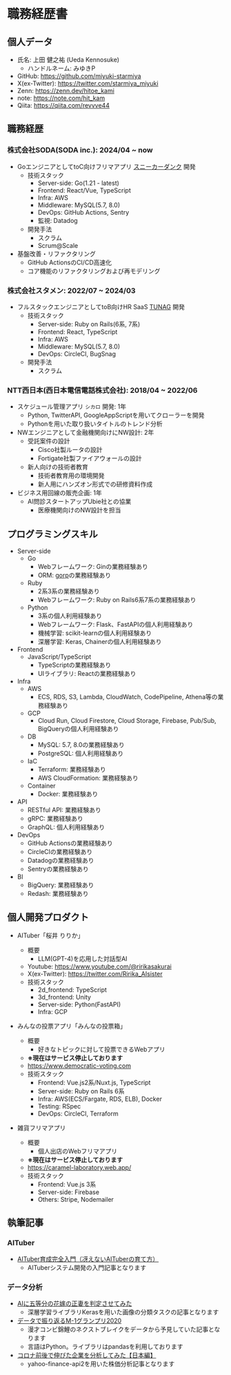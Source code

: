 # 職務経歴書
## 個人データ
- 氏名: 上田 健之祐 (Ueda Kennosuke)
  - ハンドルネーム: みゆきP
- GitHub: https://github.com/miyuki-starmiya
- X(ex-Twitter): https://twitter.com/starmiya_miyuki
- Zenn: https://zenn.dev/hitoe_kami
- note: https://note.com/hit_kam
- Qiita: https://qiita.com/revvve44


## 職務経歴
### 株式会社SODA(SODA inc.): 2024/04 ~ now
- GoエンジニアとしてtoC向けフリマアプリ [スニーカーダンク](https://snkrdunk.com/) 開発
  - 技術スタック
    - Server-side: Go(1.21 - latest)
    - Frontend: React/Vue, TypeScript
    - Infra: AWS
    - Middleware: MySQL(5.7, 8.0)
    - DevOps: GitHub Actions, Sentry
    - 監視: Datadog
  - 開発手法
    - スクラム
    - Scrum@Scale
- 基盤改善・リファクタリング
  - GitHub ActionsのCI/CD高速化
  - コア機能のリファクタリングおよび再モデリング

### 株式会社スタメン: 2022/07 ~ 2024/03
- フルスタックエンジニアとしてtoB向けHR SaaS [TUNAG](https://biz.tunag.jp/lp/tunag04?utm_source=google&utm_medium=cpc&utm_content=tunag-04&utm_campaign=1_brand) 開発
  - 技術スタック
    - Server-side: Ruby on Rails(6系, 7系)
    - Frontend: React, TypeScript
    - Infra: AWS
    - Middleware: MySQL(5.7, 8.0)
    - DevOps: CircleCI, BugSnag
  - 開発手法
    - スクラム

### NTT西日本(西日本電信電話株式会社): 2018/04 ~ 2022/06
- スケジュール管理アプリ `シカロ` 開発: 1年
  - Python, TwitterAPI, GoogleAppScriptを用いてクローラーを開発
  - Pythonを用いた取り扱いタイトルのトレンド分析
- NWエンジニアとして金融機関向けにNW設計: 2年
  - 受託案件の設計
    - Cisco社製ルータの設計
    - Fortigate社製ファイアウォールの設計
  - 新人向けの技術者教育
    - 技術者教育用の環境開発
    - 新人用にハンズオン形式での研修資料作成
- ビジネス用回線の販売企画: 1年
  - AI問診スタートアップUbie社との協業
    - 医療機関向けのNW設計を担当


## プログラミングスキル
- Server-side
  - Go
    - Webフレームワーク: Ginの業務経験あり
    - ORM: [gorp](https://github.com/go-gorp/gorp)の業務経験あり
  - Ruby
    - 2系3系の業務経験あり
    - Webフレームワーク: Ruby on Rails6系7系の業務経験あり
  - Python
    - 3系の個人利用経験あり
    - Webフレームワーク: Flask、FastAPIの個人利用経験あり
    - 機械学習: scikit-learnの個人利用経験あり
    - 深層学習: Keras, Chainerの個人利用経験あり
- Frontend
  - JavaScript/TypeScript
    - TypeScriptの業務経験あり
    - UIライブラリ: Reactの業務経験あり
- Infra
  - AWS
    - ECS, RDS, S3, Lambda, CloudWatch, CodePipeline, Athena等の業務経験あり
  - GCP
    - Cloud Run, Cloud Firestore, Cloud Storage, Firebase, Pub/Sub, BigQueryの個人利用経験あり
  - DB
    - MySQL: 5.7, 8.0の業務経験あり
    - PostgreSQL: 個人利用経験あり
  - IaC
    - Terraform: 業務経験あり
    - AWS CloudFormation: 業務経験あり
  - Container
    - Docker: 業務経験あり
- API
  - RESTful API: 業務経験あり
  - gRPC: 業務経験あり
  - GraphQL: 個人利用経験あり
- DevOps
  - GitHub Actionsの業務経験あり
  - CircleCIの業務経験あり
  - Datadogの業務経験あり
  - Sentryの業務経験あり
- BI
  - BigQuery: 業務経験あり
  - Redash: 業務経験あり


## 個人開発プロダクト
- AITuber「桜井 りりか」
  - 概要
    - LLM(GPT-4)を応用した対話型AI
  - Youtube: https://www.youtube.com/@ririkasakurai
  - X(ex-Twitter): https://twitter.com/Ririka_AIsister
  - 技術スタック
    - 2d_frontend: TypeScript
    - 3d_frontend: Unity
    - Server-side: Python(FastAPI)
    - Infra: GCP

- みんなの投票アプリ「みんなの投票箱」
  - 概要
    - 好きなトピックに対して投票できるWebアプリ
  - **※現在はサービス停止しております**
  - https://www.democratic-voting.com
  - 技術スタック
    - Frontend: Vue.js2系/Nuxt.js, TypeScript
    - Server-side: Ruby on Rails 6系
    - Infra: AWS(ECS/Fargate, RDS, ELB), Docker
    - Testing: RSpec
    - DevOps: CircleCI, Terraform

- 雑貨フリマアプリ
  - 概要
    - 個人出店のWebフリマアプリ
  - **※現在はサービス停止しております**
  - https://caramel-laboratory.web.app/
  - 技術スタック
    - Frontend: Vue.js 3系
    - Server-side: Firebase
    - Others: Stripe, Nodemailer


## 執筆記事
### AITuber
- [AITuber育成完全入門（冴えないAITuberの育て方）](https://note.com/hit_kam/n/n64162d96e3e9)
  - AITuberシステム開発の入門記事となります

### データ分析
- [AIに五等分の花嫁の正妻を判定させてみた](https://qiita.com/revvve44/items/4efe6722986777312b5c)
  - 深層学習ライブラリKerasを用いた画像の分類タスクの記事となります
- [データで振り返るM-1グランプリ2020](https://qiita.com/revvve44/items/2554526cbf403e3a66ae)
  - 漫才コンビ錦鯉のネクストブレイクをデータから予見していた記事となります
  - 言語はPython。ライブラリはpandasを利用しております
- [コロナ前後で伸びた企業を分析してみた【日本編】](https://qiita.com/revvve44/items/c003a1c0ddbfc0e0fef2)
  - yahoo-finance-api2を用いた株価分析記事となります
